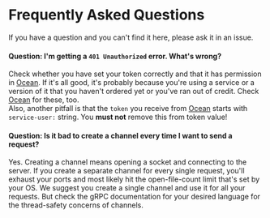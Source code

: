 # Frequently Asked Questions
If you have a question and you can't find it here, please ask it in an issue.

#### Question: I'm getting a `401 Unauthorized` error. What's wrong?
Check whether you have set your token correctly and that it has permission in
[Ocean](ocean.sotoon.ir). If it's all good, it's probably because you're using
a service or a version of it that you haven't ordered yet or you've ran out of
credit. Check [Ocean](ocean.sotoon.ir) for these, too.  
Also, another pitfall is that the `token` you receive from [Ocean](ocean.sotoon.ir)
starts with `service-user:` string. You <b>must not</b> remove this from token value!


#### Question: Is it bad to create a channel every time I want to send a request?
Yes. Creating a channel means opening a socket and connecting to the server. If
you create a separate channel for every single request, you'll exhaust your
ports and most likely hit the open-file-count limit that's set by your OS. We
suggest you create a single channel and use it for all your requests. But check
the gRPC documentation for your desired language for the thread-safety concerns
of channels.